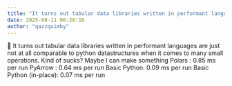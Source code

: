 ```yaml
---
title: "It turns out tabular data libraries written in performant languages are just not at all"
date: 2025-08-11 06:20:16
author: "qazzquimby"
---
```


💭 
It turns out tabular data libraries written in performant languages are just not at all comparable to python datastructures when it comes to many small operations. Kind of sucks? Maybe I can make something
Polars      : 0.85 ms per run
PyArrow     : 0.64 ms per run
Basic Python: 0.09 ms per run
Basic Python (in-place): 0.07 ms per run